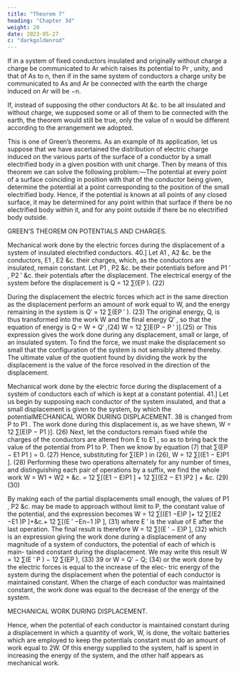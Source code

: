 ```yaml
---
title: "Theorem 7"
heading: "Chapter 3d"
weight: 20
date: 2023-05-27
c: "darkgoldenrod"
---
```




If in a system of fixed conductors insulated and originally without charge a
charge be communicated to Ar which raises its potential to Pr , unity, and
that of As to n, then if in the same system of conductors a charge unity
be communicated to As and Ar be connected with the earth the charge
induced on Ar will be −n.

If, instead of supposing the other conductors At &c. to be all insulated and
without charge, we supposed some or all of them to be connected with the
earth, the theorem would still be true, only the value of n would be different
according to the arrangement we adopted.

This is one of Green’s theorems. As an example of its application, let us suppose that we have ascertained the distribution of electric charge induced on the various parts of the surface of a conductor by a small electrified body in a given position with unit charge. Then by means of this theorem we can solve the following problem:—The potential at every point of a surface coinciding in position with that of the conductor being given, determine the potential at a point corresponding to the position of the small electrified body. Hence, if the potential is known at all points of any closed surface, it may be determined for any point within that surface if there be no electrified body within it, and for any point outside if there be no electrified body outside.


GREEN’S THEOREM ON POTENTIALS AND CHARGES.

Mechanical work done by the electric forces during the displacement of a
system of insulated electrified conductors.
40.] Let A1 , A2 &c. be the conductors, E1 , E2 &c. their charges, which,
as the conductors are insulated, remain constant. Let P1 , P2 &c. be their
potentials before and P1 ′ , P2 ′ &c. their potentials after the displacement. The
electrical energy of the system before the displacement is
Q = 12 ∑(EP ).
(22)

During the displacement the electric forces which act in the same direction
as the displacement perform an amount of work equal to W, and the energy
remaining in the system is
Q′ = 12 ∑(EP ′ ).
(23)
The original energy, Q, is thus transformed into the work W and the final
energy Q′ , so that the equation of energy is
Q = W + Q′ ,(24)
W = 12 ∑[E(P − P ′ )].(25)
or
This expression gives the work done during any displacement, small or large,
of an insulated system. To find the force, we must make the displacement so
small that the configuration of the system is not sensibly altered thereby. The
ultimate value of the quotient found by dividing the work by the displacement
is the value of the force resolved in the direction of the displacement.

Mechanical work done by the electric force during the displacement of a
system of conductors each of which is kept at a constant potential.
41.] Let us begin by supposing each conductor of the system insulated,
and that a small displacement is given to the system, by which the potentialMECHANICAL WORK DURING DISPLACEMENT.
38
is changed from P to P1 . The work done during this displacement is, as we
have shewn,
W = 12 ∑[E(P − P1 )].
(26)
Next, let the conductors remain fixed while the charges of the conductors are
altered from E to E1 , so as to bring back the value of the potential from P1
to P. Then we know by equation (7) that
∑(EP − E1 P1 ) = 0.
(27)
Hence, substituting for ∑(EP ) in (26),
W = 12 ∑[(E1 − E)P1 ].
(28)
Performing these two operations alternately for any number of times, and
distinguishing each pair of operations by a suffix, we find the whole work
W = W1 + W2 + &c.
= 12 ∑[(E1 − E)P1 ] + 12 ∑[(E2 − E1 )P2 ] + &c.
(29)
(30)


By making each of the partial displacements small enough, the values of P1 ,
P2 &c. may be made to approach without limit to P, the constant value of
the potential, and the expression becomes
W = 12 ∑[(E1 −E)P ]+ 12 ∑[(E2 −E1 )P ]+&c.+ 12 ∑[(E ′ −En−1 )P ], (31)
where E ′ is the value of E after the last operation. The final result is therefore
W = 12 ∑[(E ′ − E)P ],
(32)
which is an expression giving the work done during a displacement of any
magnitude of a system of conductors, the potential of each of which is main-
tained constant during the displacement.
We may write this result
W = 12 ∑(E ′ P ) − 12 ∑(EP ),
(33)
39
or
W = Q′ − Q;
(34)
or the work done by the electric forces is equal to the increase of the elec-
tric energy of the system during the displacement when the potential of each
conductor is maintained constant. When the charge of each conductor was
maintained constant, the work done was equal to the decrease of the energy
of the system.

MECHANICAL WORK DURING DISPLACEMENT.

Hence, when the potential of each conductor is maintained constant during
a displacement in which a quantity of work, W, is done, the voltaic batteries
which are employed to keep the potentials constant must do an amount of
work equal to 2W. Of this energy supplied to the system, half is spent in
increasing the energy of the system, and the other half appears as mechanical
work.


